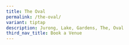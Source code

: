 ```yaml
---
title: The Oval
permalink: /the-oval/
variant: tiptap
description: Jurong, Lake, Gardens, The, Oval
third_nav_title: Book a Venue
---
```

